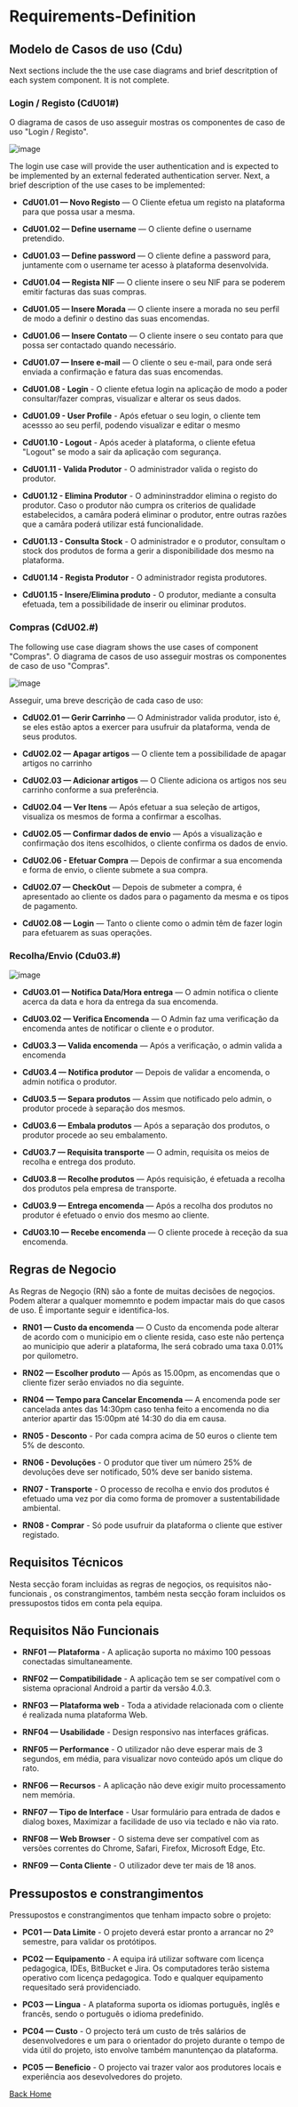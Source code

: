 # Requirements-Definition

## Modelo de Casos de uso (Cdu)
Next sections include the the use case diagrams and brief descritption of each system component. It is not complete. 

### Login / Registo (CdU01#)
O diagrama de casos de uso asseguir mostras os componentes de caso de uso "Login / Registo".

![image](Images\UC_Login-Registo.JPG)

The login use case will provide the user authentication and is expected to be implemented by an external federated authentication server. Next, a brief description of the use cases to be implemented:

* **CdU01.01 — Novo Registo** — O Cliente efetua um registo na plataforma para que possa usar a mesma.

* **CdU01.02 — Define username** — O cliente define o username pretendido.

* **CdU01.03 — Define password** — O cliente define a password para, juntamente com o username ter acesso à plataforma desenvolvida.

* **CdU01.04 — Regista NIF** — O cliente insere o seu NIF para se poderem emitir facturas das suas compras.

* **CdU01.05 — Insere Morada** — O cliente insere a morada no seu perfil de modo a definir o destino das suas encomendas.

* **CdU01.06 — Insere Contato** — O cliente insere o seu contato para que possa ser contactado quando necessário.

* **CdU01.07 — Insere e-mail** — O cliente o seu e-mail, para onde será enviada a confirmação e fatura das suas encomendas.

* **CdU01.08 - Login** - O cliente efetua login na aplicação de modo a poder consultar/fazer compras, visualizar e alterar os seus dados.

* **CdU01.09 - User Profile** -  Após efetuar o seu login, o cliente tem acessso ao seu perfil, podendo visualizar e editar o mesmo

* **CdU01.10 - Logout** - Após aceder à plataforma, o cliente efetua "Logout" se modo a sair da aplicação com segurança.

* **CdU01.11 - Valida Produtor** - O administrador valida o registo do produtor.

* **CdU01.12 - Elimina Produtor** - O admininstraddor elimina o registo do produtor. Caso o produtor não cumpra os criterios de qualidade estabelecidos, a camâra poderá eliminar o produtor, entre outras razões que a camâra poderá utilizar está funcionalidade.

* **CdU01.13 - Consulta Stock** - O administrador e o produtor, consultam o stock dos produtos de forma a gerir a disponibilidade dos mesmo na plataforma.

* **CdU01.14 - Regista Produtor** - O administrador regista produtores.

* **CdU01.15 - Insere/Elimina produto** - O produtor, mediante a consulta efetuada, tem a possibilidade de inserir ou eliminar produtos.



### Compras (CdU02.#)
The following use case diagram shows the use cases of component "Compras".
O diagrama de casos de uso asseguir mostras os componentes de caso de uso "Compras".

![image](Images\UC_Compras.JPG)

Asseguir, uma breve descrição de cada caso de uso:

* **CdU02.01 — Gerir Carrinho** —  O Administrador valida produtor, isto é, se eles estão aptos a exercer para usufruir da plataforma, venda de seus produtos.

* **CdU02.02 — Apagar artigos** — O cliente tem a possibilidade de apagar artigos no carrinho

* **CdU02.03 — Adicionar artigos** — O Cliente adiciona os artigos nos seu carrinho conforme a sua preferência.

* **CdU02.04 — Ver Itens** — Após efetuar a sua seleção de artigos, visualiza os mesmos de forma a confirmar a escolhas.

* **CdU02.05 — Confirmar dados de envio** — Após a visualização e confirmação dos itens escolhidos, o cliente confirma os dados de envio.

* **CdU02.06 - Efetuar Compra** — Depois de confirmar a sua encomenda e forma de envio, o cliente submete a sua compra.

* **CdU02.07 — CheckOut** — Depois de submeter a compra, é apresentado ao cliente os dados para o pagamento da mesma e os tipos de pagamento.

* **CdU02.08 — Login** — Tanto o cliente como o admin têm de fazer login para efetuarem as suas operações.




### Recolha/Envio (Cdu03.#)

![image](Images\UC_Recolha_Envio.JPG)

* **CdU03.01 — Notifica Data/Hora entrega** —  O admin notifica o cliente acerca da data e hora da entrega da sua encomenda.

* **CdU03.02 — Verifica Encomenda** — O Admin faz uma verificação da encomenda antes de notificar o cliente e o produtor.

* **CdU03.3 — Valida encomenda** —  Após a verificação, o admin valida a encomenda 

* **CdU03.4 — Notifica produtor** — Depois de validar a encomenda, o admin notifica o produtor.

* **CdU03.5 — Separa produtos** — Assim que notificado pelo admin, o produtor procede à separação dos mesmos.

* **CdU03.6 — Embala produtos** — Após a separação dos produtos, o produtor procede ao seu embalamento.

* **CdU03.7 — Requisita transporte** — O admin, requisita os meios de recolha e entrega dos produto.

* **CdU03.8 — Recolhe produtos** — Após requisição, é efetuada a recolha dos produtos pela empresa de transporte.

* **CdU03.9 — Entrega encomenda** — Após a recolha dos produtos no produtor é efetuado o envio dos mesmo ao cliente.

* **CdU03.10 — Recebe encomenda** — O cliente procede à receção da sua encomenda.

## Regras de Negocio
As Regras de Negoçio (RN) são a fonte de muitas decisões de negoçios. Podem alterar a qualquer momemnto e podem impactar mais do que casos de uso. É importante seguir e identifica-los.

* **RN01 — Custo da encomenda** — O Custo da encomenda pode alterar de acordo com o municipio em o cliente resida, caso este não pertença ao municipio que aderir a plataforma, lhe será cobrado uma taxa 0.01% por quilometro.

* **RN02 — Escolher produto** — Após as 15.00pm, as encomendas que o cliente fizer serão enviados no dia seguinte.

* **RN04 — Tempo para Cancelar Encomenda** — A encomenda pode ser cancelada antes das 14:30pm caso tenha feito a encomenda no dia anterior apartir das 15:00pm até 14:30 do dia em causa.

* **RN05 - Desconto** - Por cada compra acima de 50 euros o cliente tem 5% de desconto.

* **RN06 - Devoluções** - O produtor que tiver um número 25% de devoluções deve ser notificado, 50% deve ser banido sistema.

* **RN07 - Transporte** - O processo de recolha e envio dos produtos é efetuado uma vez por dia como forma de promover a sustentabilidade ambiental.

* **RN08 - Comprar** - Só pode usufruir da plataforma o cliente que estiver registado.


## Requisitos Técnicos

Nesta secção foram incluidas as regras de negoçios, os requisitos não-funcionais , os constrangimentos, também nesta secção foram incluidos os pressupostos tidos em conta pela equipa.

## Requisitos Não Funcionais


* **RNF01 — Plataforma** - A aplicação suporta no máximo 100 pessoas conectadas simultaneamente. 

* **RNF02 — Compatibilidade** - A aplicação tem se ser compatível com o sistema opracional Android a partir da versão 4.0.3. 

* **RNF03 — Plataforma web** - Toda a atividade relacionada com o cliente é realizada numa plataforma Web.

* **RNF04 — Usabilidade** - Design responsivo nas interfaces gráficas.

* **RNF05 — Performance** - O utilizador não deve esperar mais de 3 segundos, em média, para visualizar novo conteúdo após um clique do rato.

* **RNF06 — Recursos** - A aplicação não deve exigir muito processamento nem memória.

* **RNF07 — Tipo de Interface** - Usar formulário para entrada de dados e dialog boxes, Maximizar a facilidade de uso via teclado e não via rato.

* **RNF08 — Web Browser** - O sistema deve ser compatível com as versões correntes do Chrome, Safari, Firefox, Microsoft Edge, Etc. 

* **RNF09 — Conta Cliente** - O utilizador deve ter mais de 18 anos.


## Pressupostos e constrangimentos

Pressupostos e constrangimentos que tenham impacto sobre o projeto:

* **PC01 — Data Limite** - O projeto deverá estar pronto a arrancar no 2º semestre, para validar os protótipos.

* **PC02 — Equipamento** - A equipa irá utilizar software com licença pedagogica, IDEs, BitBucket e Jira. Os computadores terão sistema operativo com licença pedagogica. Todo e qualquer equipamento requesitado será providenciado. 

* **PC03 — Lingua** - A plataforma suporta os idiomas português, inglês e francês, sendo o português o idioma predefinido.

* **PC04 — Custo** - O projecto terá um custo de três salários de desenvolvedores e um para o orientador do projeto durante o tempo de vida útil do projeto, isto envolve também manuntençao da plataforma.

* **PC05 — Beneficio** - O projecto vai trazer valor aos produtores locais e experiência aos desevolvedores do projeto.


[Back Home](Home)